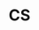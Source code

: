 ---
layout: tag-list
type: tag

title: CS
slug: cs
category: develop
sidebar: true
description: >
 Posts about Computer Science. 
---